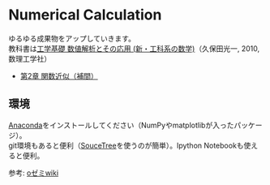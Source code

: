 # Numerical Calculation

ゆるゆる成果物をアップしていきます。  
教科書は[工学基礎 数値解析とその応用 (新・工科系の数学)](http://www.amazon.co.jp/%E5%B7%A5%E5%AD%A6%E5%9F%BA%E7%A4%8E%E6%95%B0%E5%80%A4%E8%A7%A3%E6%9E%90%E3%81%A8%E3%81%9D%E3%81%AE%E5%BF%9C%E7%94%A8-%E6%96%B0%E3%83%BB%E5%B7%A5%E7%A7%91%E7%B3%BB%E3%81%AE%E6%95%B0%E5%AD%A6-%E4%B9%85%E4%BF%9D%E7%94%B0-%E5%85%89%E4%B8%80/dp/4901683578)（久保田光一, 2010, 数理工学社）


* [第2章 関数近似（補間）](https://github.com/myuuuuun/NumericalCalculation/tree/master/chapter2)


## 環境

[Anaconda](https://store.continuum.io/cshop/anaconda/)をインストールしてください（NumPyやmatplotlibが入ったパッケージ）。  
git環境もあると便利（[SouceTree](https://www.sourcetreeapp.com/)を使うのが簡単）。Ipython Notebookも使えると便利。

参考: [oゼミwiki](http://oyamazemi.wiki.fc2.com/)